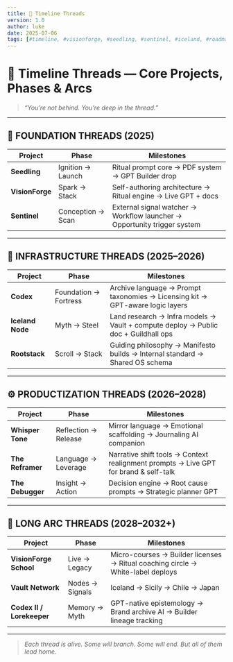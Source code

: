 ```yaml
---
title: 🧵 Timeline Threads
version: 1.0
author: luke
date: 2025-07-06
tags: [#timeline, #visionforge, #seedling, #sentinel, #iceland, #roadmap]
---
```


# 🧵 Timeline Threads — Core Projects, Phases & Arcs

> *“You’re not behind. You’re deep in the thread.”*

---

## 🔰 FOUNDATION THREADS (2025)
| Project | Phase | Milestones |
|---------|-------|------------|
| **Seedling** | Ignition → Launch | Ritual prompt core → PDF system → GPT Builder drop |
| **VisionForge** | Spark → Stack | Self-authoring architecture → Ritual engine → Live GPT + docs |
| **Sentinel** | Conception → Scan | External signal watcher → Workflow launcher → Opportunity trigger system |

---

## 🧱 INFRASTRUCTURE THREADS (2025–2026)
| Project | Phase | Milestones |
|---------|-------|------------|
| **Codex** | Foundation → Fortress | Archive language → Prompt taxonomies → Licensing kit → GPT-aware logic layers |
| **Iceland Node** | Myth → Steel | Land research → Infra models → Vault + compute deploy → Public doc + Guildhall ops |
| **Rootstack** | Scroll → Stack | Guiding philosophy → Manifesto builds → Internal standard → Shared OS schema |

---

## ⚙️ PRODUCTIZATION THREADS (2026–2028)
| Project | Phase | Milestones |
|---------|-------|------------|
| **Whisper Tone** | Reflection → Release | Mirror language → Emotional scaffolding → Journaling AI companion |
| **The Reframer** | Language → Leverage | Narrative shift tools → Context realignment prompts → Live GPT for brand & self-talk |
| **The Debugger** | Insight → Action | Decision engine → Root cause prompts → Strategic planner GPT |

---

## 🔮 LONG ARC THREADS (2028–2032+)
| Project | Phase | Milestones |
|---------|-------|------------|
| **VisionForge School** | Live → Legacy | Micro-courses → Builder licenses → Ritual coaching circle → White-label deploys |
| **Vault Network** | Nodes → Signals | Iceland → Sicily → Chile → Japan | Decentralized ops & AI sovereign guilds |
| **Codex II / Lorekeeper** | Memory → Myth | GPT-native epistemology → Brand archive AI → Builder lineage tracking |

---

> _Each thread is alive. Some will branch. Some will end. But all of them lead home._
